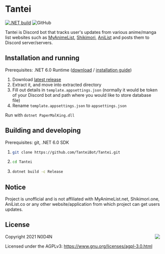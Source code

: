 Tantei
=================

[![.NET build](https://github.com/TanteiBot/Tantei/actions/workflows/build.yml/badge.svg)](https://github.com/TanteiBot/Tantei/actions/workflows/build.yml) ![GitHub](https://img.shields.io/github/license/TanteiBot/Tantei?label=License&style=flat-square)

Tantei is Discord bot that tracks user's updates from various anime/manga list websites such as [MyAnimeList](https://myanimelist.net), [Shikimori](https://shikimori.one), [AniList](https://anilist.co) and posts them to Discord server/servers.

Installation and running
---------------------
Prerequisites: .NET 6.0 Runtime ([download](https://dot.net/download) / [installation guide](https://docs.microsoft.com/en-us/dotnet/core/install/))
1. Download [latest release](https://github.com/TanteiBot/Tantei/releases/latest/download/PaperMalKing.zip)
2. Extract it, and move into extracted directory
3. Fill out details in `template.appsettings.json` (normally it would be token of your Discord bot and path where you would like to store database file)
4. Rename `template.appsettings.json` to `appsettings.json`

Run with `dotnet PaperMalKing.dll`

Building and developing
---------------------
Prerequisites: git, .NET 6.0 SDK
1. ```sh
   git clone https://github.com/TanteiBot/Tantei.git
   ```
2. ```sh
   cd Tantei
   ```
3. ```sh
   dotnet build -c Release
   ```

Notice
---------------------
Project is unofficial and is not affiliated with MyAnimeList.net, Shikimori.one, AniList.co or any other website/application from which project can get users updates.

License
---------------------

Copyright 2021 N0D4N
<a href="https://www.gnu.org/licenses/agpl-3.0.html"><img align="right" src="https://www.gnu.org/graphics/agplv3-with-text-100x42.png"></a>

Licensed under the AGPLv3: <https://www.gnu.org/licenses/agpl-3.0.html>
